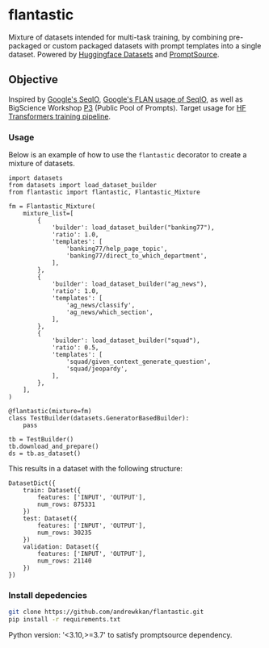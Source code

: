 # flantastic
Mixture of datasets intended for multi-task training, by combining pre-packaged or custom packaged datasets with prompt templates into a single dataset.
Powered by [Huggingface Datasets](https://github.com/huggingface/datasets/) and [PromptSource](https://github.com/bigscience-workshop/promptsource).

## Objective
Inspired by [Google's SeqIO](https://github.com/google/seqio), [Google's FLAN usage of SeqIO](https://github.com/google-research/FLAN/tree/main/flan/v2), as well as BigScience Workshop [P3](https://github.com/bigscience-workshop/promptsource) (Public Pool of Prompts).
Target usage for [HF Transformers training pipeline](https://github.com/huggingface/transformers/tree/main/src/transformers).

### Usage
Below is an example of how to use the `flantastic` decorator to create a mixture of datasets.
```
import datasets
from datasets import load_dataset_builder
from flantastic import flantastic, Flantastic_Mixture

fm = Flantastic_Mixture(
    mixture_list=[
        {
            'builder': load_dataset_builder("banking77"),
            'ratio': 1.0,
            'templates': [
                'banking77/help_page_topic',
                'banking77/direct_to_which_department',
            ],
        },
        {
            'builder': load_dataset_builder("ag_news"),
            'ratio': 1.0,
            'templates': [
                'ag_news/classify',
                'ag_news/which_section',
            ],
        },
        {
            'builder': load_dataset_builder("squad"),
            'ratio': 0.5,
            'templates': [
                'squad/given_context_generate_question',
                'squad/jeopardy',
            ],
        },
    ],
)

@flantastic(mixture=fm)
class TestBuilder(datasets.GeneratorBasedBuilder):
    pass

tb = TestBuilder()
tb.download_and_prepare()
ds = tb.as_dataset()
```

This results in a dataset with the following structure:
```
DatasetDict({
    train: Dataset({
        features: ['INPUT', 'OUTPUT'],
        num_rows: 875331
    })
    test: Dataset({
        features: ['INPUT', 'OUTPUT'],
        num_rows: 30235
    })
    validation: Dataset({
        features: ['INPUT', 'OUTPUT'],
        num_rows: 21140
    })
})
```

### Install depedencies
```bash
git clone https://github.com/andrewkkan/flantastic.git
pip install -r requirements.txt
```
Python version: '<3.10,>=3.7' to satisfy promptsource dependency.





